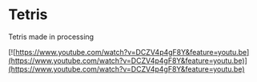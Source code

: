 # Tetris
Tetris made in processing 

[![https://www.youtube.com/watch?v=DCZV4p4gF8Y&feature=youtu.be](https://www.youtube.com/watch?v=DCZV4p4gF8Y&feature=youtu.be)](https://www.youtube.com/watch?v=DCZV4p4gF8Y&feature=youtu.be)
